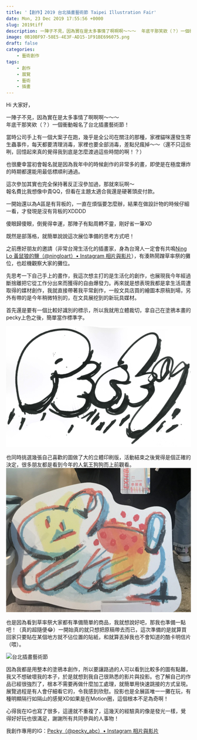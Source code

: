 ```yaml
---
title: '【創作】2019 台北插畫藝術節 Taipei Illustration Fair'
date: Mon, 23 Dec 2019 17:55:56 +0000
slug: 2019tiff
description: 一陣子不見，因為實在是太多事情了啊啊啊～～～  年底干那笑欸（？）一個衝動報名了台北插畫藝術節！
image: 0B10BF97-58E5-4E3F-AD15-1F91BE696075.png
draft: false
categories:
    - 藝術創作
tags: 
    - 創作
    - 展覽
    - 藝術
    - 插畫
---
```


Hi 大家好，

一陣子不見，因為實在是太多事情了啊啊啊～～～  
年底干那笑欸（？）一個衝動報名了台北插畫藝術節！

當時公司手上有一個大案子在跑，幾乎是全公司在關注的那種，家裡貓咪還發生寄生蟲事件，每天都要清理消毒，家裡也要全部消毒，差點兒瘋掉～～（還不只這些咧，回憶起來真的覺得我到底是怎麼渡過這些時間的啊！？）

也很慶幸當初會報名就是因為我年中的時候創作的非常多的畫，即使是在極度爆炸的時期都還能用最低標順利通過。

這次參加其實也完全保持著反正沒參加過，那就來玩啊～  
報名費比我想像中貴QQ，但看在主題太適合我還是硬著頭皮付款。

一開始還以為A區是有背板的，一直在煩惱要怎麼辦，結果在做設計物的時候仔細一看，才發現是沒有背板的XDDDD

傻眼歸傻眼，倒覺得幸運，那陣子有點周轉不靈，剛好省一筆XD

既然是部落格，就簡單說說這次展位準備的思考方式吧！

之前應好朋友的邀請（非常台灣生活化的插畫家，身為台灣人一定會有共鳴[Ning Lo 黃鼠狼的鹽（@ningloart）• Instagram 相片與影片](https://www.instagram.com/ningloart/)），有湊熱鬧蹭草率祭的攤位，也趁機觀察大家的攤位。

先思考一下自己手上的畫作，我這次想主打的是生活化的創作，也展現我今年經過斷捨離把它從工作分出來而獲得的自由爆發力。再來就是想表現我都是拿生活周遭取得的媒材創作，我就直接帶著我平常創作，一般文具店買的繪圖本原稿到場，另外有帶的是今年稍微特別的，在文具展挖到的新玩具媒材。

首先還是要有一個比較好識別的標示，所以我就用立體裁切，拿自己在塗鴉本畫的pecky上色之後，簡單當作標準字。

![台北插畫藝術節](img21.jpg)

也同時挑選幾張自己喜歡的圖做了大的立體印刷版，活動結束之後覺得是個正確的決定，很多朋友都是看到今年的人氣王狗狗而上前觀看。  
![台北插畫藝術節](IMG_2581-scaled-e1577125376820.jpg)

也是因為看到草率祭大家都有準備簡單的商品，我就想說好吧，那我也準備一點吧！（真的超隨便😂）一開始真的就只想把原稿帶去而已，這次準備的是就算買回家只要貼在某個地方就不佔位置的貼紙，和就算丟掉我也不會知道的酷卡明信片（喂）。

![台北插畫藝術節](IMG_2277.jpg)

因為我都是用整本的塗鴉本創作，所以要讓路過的人可以看到比較多的圖有點難，我又不想破壞我的本子，於是就想到我自己很熟悉的影片與投影。也了解自己的作品已經很強烈了，根本不需要再做什麼加工處理，就簡單用快速跳接的方式呈現。展覽過程是有人會仔細看它的，令我感到欣慰。投影也是全展區唯一一攤在玩，有種明顯隔行如隔山的感覺XD如果是在Motion圈，這個根本不足為奇啊！

心得我在IG也寫了很多，這邊就不重複了，這幾天的經驗真的像是發光一樣，覺得好好玩也很滿足，謝謝所有共同參與的人事物！

我創作專用的IG：[Pecky（@pecky\_abc）• Instagram 相片與影片](https://www.instagram.com/pecky_abc/?fbclid=IwAR3qEeqGghbfb5xDzJsY66dEgQiHx31AjbPss9McVFvbyo47MNbuKNZBEnI)
